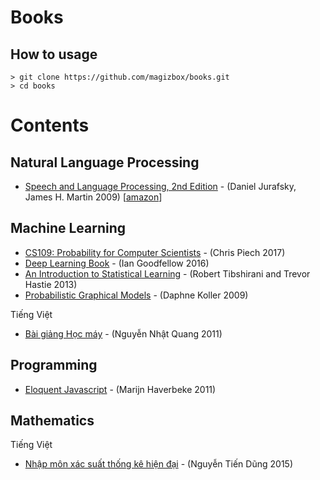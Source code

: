 # Books

## How to usage

```
> git clone https://github.com/magizbox/books.git
> cd books
```

# Contents

## Natural Language Processing

* [Speech and Language Processing, 2nd Edition](https://github.com/rain1024/slp2-pdf) - (Daniel Jurafsky, James H. Martin 2009) [[amazon](https://www.amazon.com/Speech-Language-Processing-Daniel-Jurafsky/dp/0131873210)]

## Machine Learning

* [CS109: Probability for Computer Scientists](https://github.com/magizbox/books/tree/master/files/cs109_probability_for_computer_scientists) - (Chris Piech 2017)
* [Deep Learning Book](https://github.com/janishar/mit-deep-learning-book-pdf) - (Ian Goodfellow 2016)
* [An Introduction to Statistical Learning](https://github.com/magizbox/books/tree/master/files/an_introduction_to_statistical_learning/ISLR.pdf) - (Robert Tibshirani and Trevor Hastie 2013)
* [Probabilistic Graphical Models](https://github.com/magizbox/books/tree/master/files/probablistic_graphical_models) - (Daphne Koller 2009)

Tiếng Việt

* [Bài giảng Học máy](https://github.com/magizbox/books/tree/master/files/hoc_may_nnq_2011) - (Nguyễn Nhật Quang 2011)

## Programming

* [Eloquent Javascript](https://github.com/magizbox/books/tree/master/files/eloquent_javascript) - (Marijn Haverbeke 2011)

## Mathematics

Tiếng Việt

* [Nhập môn xác suất thống kê hiện đại](https://github.com/magizbox/books/tree/master/files/nhap_mon_hien_dai_xac_suat_thong_ke) - (Nguyễn Tiến Dũng 2015)
